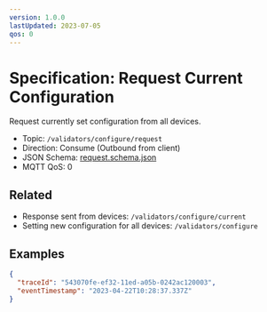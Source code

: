 ```yaml
---
version: 1.0.0
lastUpdated: 2023-07-05
qos: 0
---
```


# Specification: Request Current Configuration

Request currently set configuration from all devices.

- Topic: `/validators/configure/request`
- Direction: Consume (Outbound from client)
- JSON Schema: [request.schema.json](./request.schema.json)
- MQTT QoS: 0

## Related

- Response sent from devices: `/validators/configure/current`
- Setting new configuration for all devices: `/validators/configure`

## Examples

```json
{
  "traceId": "543070fe-ef32-11ed-a05b-0242ac120003",
  "eventTimestamp": "2023-04-22T10:28:37.337Z"
}
```
